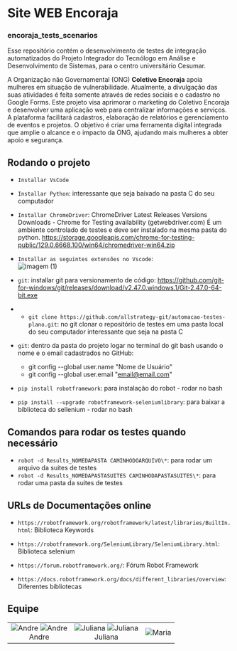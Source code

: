 # Site WEB Encoraja 
### encoraja_tests_scenarios

Esse repositório contém o desenvolvimento de testes de integração automatizados do Projeto Integrador do Tecnólogo em Análise e Desenvolvimento de Sistemas, para o centro universitário Cesumar. 

A Organização não Governamental (ONG) **Coletivo Encoraja** apoia mulheres em situação de vulnerabilidade. Atualmente, a divulgação das suas atividades é feita somente através de redes sociais e o cadastro no Google Forms. Este projeto visa aprimorar o marketing do Coletivo Encoraja e desenvolver uma aplicação web para centralizar informações e serviços. A plataforma facilitará cadastros, elaboração de relatórios e gerenciamento de eventos e projetos. O objetivo é criar uma ferramenta digital integrada que amplie o alcance e o impacto da ONG, ajudando mais mulheres a obter apoio e segurança.


## Rodando o projeto
- ```Installar VsCode```
- ```Installar Python```: interessante que seja baixado na pasta C do seu computador
- ```Installar ChromeDriver```: ChromeDriver Latest Releases Versions Downloads - Chrome for Testing availability (getwebdriver.com) 
É um ambiente controlado de testes e deve ser instalado na mesma pasta do python.
  https://storage.googleapis.com/chrome-for-testing-public/129.0.6668.100/win64/chromedriver-win64.zip

- ```Installar as seguintes extensões no Vscode```:
   <br>
  ![imagem (1)](https://github.com/user-attachments/assets/6eb91439-6186-431a-9f1e-334f3bcd2887)

- ```git```: installar git para versionamento de código: https://github.com/git-for-windows/git/releases/download/v2.47.0.windows.1/Git-2.47.0-64-bit.exe
- - ```git clone https://github.com/allstrategy-git/automacao-testes-plano.git```: no git clonar o repositório de testes em uma pasta local do seu computador interessante que seja na pasta C
- ```git```: dentro da pasta do projeto logar no terminal do git bash usando o nome e o email cadastrados no GitHub: 
    * git config --global user.name "Nome de Usuário"
    * git config --global user.email "email@email.com"

- ```pip install robotframework```: para instalação do robot - rodar no bash
- ```pip install --upgrade robotframework-seleniumlibrary```: para baixar a biblioteca do sellenium - rodar no bash

## Comandos para rodar os testes quando necessário
- ```robot -d Results_NOMEDAPASTA CAMINHODOARQUIVO\*```: para rodar um arquivo da suites de testes
- ```robot -d Results_NOMEDAPASTASUITES CAMINHODAPASTASUITES\*```: para rodar uma pasta da suites de testes

## URLs de Documentações online
- ```https://robotframework.org/robotframework/latest/libraries/BuiltIn.html```: Biblioteca Keywords
- ```https://robotframework.org/SeleniumLibrary/SeleniumLibrary.html```: Biblioteca selenium
- ```https://forum.robotframework.org/```: Fórum Robot Framework

- ```https://docs.robotframework.org/docs/different_libraries/overview```: Diferentes bibliotecas


## Equipe

<div style="text-align: center;">
    <table style="margin: 0 auto;">
        <tr>
            <td style="text-align:center;">
                <img src="https://media.licdn.com/dms/image/v2/D4D03AQGjkE_TgqbwKQ/profile-displayphoto-shrink_200_200/profile-displayphoto-shrink_200_200/0/1718147518615?e=1733961600&v=beta&t=ZciuQR7qrvzZNgNxK8kO353gb2u68rZjf6BYT60bW2Y" alt="Andre">
                <img src="https://media.licdn.com/dms/image/v2/D4D03AQGjkE_TgqbwKQ/profile-displayphoto-shrink_200_200/profile-displayphoto-shrink_200_200/0/1718147518615?e=1733961600&v=beta&t=ZciuQR7qrvzZNgNxK8kO353gb2u68rZjf6BYT60bW2Y" alt="Andre">
                <br>
                Andre
            </td>
            <td style="text-align:center;">
                <img src="https://media.licdn.com/dms/image/v2/D4D03AQHr7w0DU_lM6A/profile-displayphoto-shrink_200_200/profile-displayphoto-shrink_200_200/0/1710427543029?e=1733961600&v=beta&t=TScPZk5npsOXdvX34o09o7RfvC3Y3Ri56BjqvE_eDyM" alt="Juliana">
                <img src="https://media.licdn.com/dms/image/v2/D4D03AQHr7w0DU_lM6A/profile-displayphoto-shrink_200_200/profile-displayphoto-shrink_200_200/0/1710427543029?e=1733961600&v=beta&t=TScPZk5npsOXdvX34o09o7RfvC3Y3Ri56BjqvE_eDyM" alt="Juliana">
                <br>
                Juliana
            </td>
            <td style="text-align:center;">
                <img src="https://media.licdn.com/dms/image/v2/D4D03AQFA7-k5CkqfNA/profile-displayphoto-shrink_200_200/profile-displayphoto-shrink_200_200/0/1724609225442?e=1733961600&v=beta&t=6RTp513BC9FGoEkwvDFS2Ycb5Mp4L7sL_v6bAE3Pk4U" alt="Maria">
                <br>

